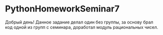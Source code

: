 # PythonHomeworkSeminar7
Добрый день! Данное задание делал один без группы, за основу брал код одной из групп с семинара, доработал модуль рациональных чисел.
